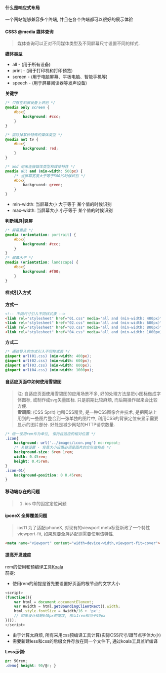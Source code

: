 #### 什么是响应式布局
一个网站能够兼容多个终端, 并且在各个终端都可以很好的展示体验  


#### CSS3 @media 媒体查询
> 媒体查询可以正对不同媒体类型及不同屏幕尺寸设置不同的样式.  

**媒体类型**  
- all - (用于所有设备)
- print - (用于打印机和打印预览) 
- screen - (用于电脑屏幕、平板电脑、智能手机等)
- speech - (用于屏幕阅读器等发声设备)

**关键字**
```CSS
/* 只有在彩屏设备上识别 */
@media only screen {
    #box{ 
        background: #ccc;
    }
}

/* 排除掉某种特殊的媒体类型 */
@media not tv {
    #box{
        background: red;
    }
}

/* and 用来连接媒体类型和媒体特性 */
@media all and (min-width: 500px) {
    /* 当屏幕宽度大于等于500的时候识别 */
    #box{
        backgruond: green;
    }
}
```
- min-width: 当屏幕大小 大于等于 某个值的时候识别  
- max-width: 当屏幕大小 小于等于 某个值的时候识别  

**判断横屏|竖屏**  
```CSS
/* 屏幕垂直 */
@media (orientation: portrait) {
    #box{
        background: #ccc;
    }
}
/* 屏幕水平 */
@media (orientation: landscape) {
    #box{
        background: #f00;
    }
}
```

#### 样式引入方式
**方式一**
```HTML
<!-- 不同尺寸引入不同样式表 -->
<link rel="stylesheet" href="01.css" media="all and (min-width: 400px)" />
<link rel="stylesheet" href="02.css" media="all and (min-width: 600px)" />
<link rel="stylesheet" href="03.css" media="all and (min-width: 800px)" />
<link rel="stylesheet" href="04.css" media="all and (min-width: 1000px)" />
```

**方式二**
```CSS
/* 通过导入的方式引入不同样式表 */
@import url(01.css) (min-width: 400px);
@import url(02.css) (min-width: 600px);
@import url(03.css) (min-width: 800px);
@import url(04.css) (min-width: 1000px);
```



 



#### 自适应页面中如何使用雪碧图
> 注: 自适应页面使用雪碧图的应用场景不多, 好的处理方法是把小图标做成字体图标, 或制作成svg矢量图标. 只是前期比较麻烦, 而后期操作起来会比较方便.  
> **雪碧图**: (CSS Sprit) 也叫CSS精灵, 是一种CSS图像合并技术, 是把网站上用到的一些图片整合到一张单独的图片中, 利用CSS的背景定位来显示需要显示的图片部分. 好处是减少网站的HTTP请求数量.

```CSS
/* 统一使用rem作为单位, 保持自适应的相对位置 */
.icon{
    background: url('../images/icon.png') no-repeat;
    /* 关键设置 - 背景大小设置必须是图片的实际宽和高 */
    background-size: 6rem 1rem;
    width: 0.45rem;
    height: 0.45rem;
}
.icon-01{
    background-position: 0 0.45rem;
}
```

#### 移动端存在的问题
> 1. ios 中的固定定位问题  


#### iponeX 全屏覆盖问题
> ios11 为了适配iphoneX, 对现有的viewport meta标签新政了一个特性 viewport-fit, 如果想要全屏适配则需要使用该特性.   
```HTML
<meta name="viewport" content="width=device-width,viewport-fit=cover">
```







#### 提高开发速度
rem的使用和预编译工具[Koala](http://koala-app.com/index-zh.html)    
前提:  
- 使用rem的前提是首先要设置好页面的根节点的文字大小  
```JavaScript
<script>
(function(){
    var html = document.documentElement;
    var Hwidth = html.getBoundingClientRect().width;
    html.style.fontSize = Hwidth/16 + 'px';
    // 如果设计稿是640px的宽度, 那么1rem相当于40px
}());
</script>
```
- 由于计算太麻烦, 所有采用css预编译工具计算(实际CSS尺寸/跟节点字体大小)  
- 需要新建less和css的后缀文件存放在同一个文件下, 通过koala工具监听编译  

**Less示例:**  
```CSS 
@r: 50rem;  
.demo{ height: 90/@r; }
```





































